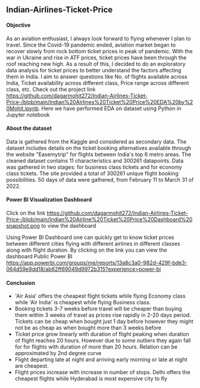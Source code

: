 ## Indian-Airlines-Ticket-Price
#### Objective
As an aviation enthusiast, I always look forward to flying whenever I plan to travel. Since the Covid-19 pandemic ended, aviation market began to recover slowly from rock bottom ticket prices in peak of pandemic. With the war in Ukraine and rise in ATF prices, ticket prices have been through the roof reaching new high. As a result of this, I decided to do an exploratory data analysis for ticket prices to better understand the factors affecting them in India. I aim to answer questions like No. of flights available across India, Ticket availability across different class, Price range across different class, etc. Check out the project link https://github.com/dagarmohit272/Indian-Airlines-Ticket-Price-/blob/main/Indian%20Airlines%20Ticket%20Price%20EDA%20by%20Mohit.ipynb. Here we have performed EDA on dataset using Python in Jupyter notebook
#### About the dataset
Data is gathered from the Kaggle and considered as secondary data. The dataset includes details on the ticket booking alternatives available through the website "Easemytrip" for flights between India's top 6 metro areas. The cleaned dataset contains 11 characteristics and 300261 datapoints. Data was gathered in two stages: for business class tickets and for economy class tickets. The site provided a total of 300261 unique flight booking possibilities. 50 days of data were gathered, from February 11 to March 31 of 2022.
#### Power BI Visualization Dashboard
Click on the link https://github.com/dagarmohit272/Indian-Airlines-Ticket-Price-/blob/main/Indian%20Airline%20Ticket%20Price%20Dashboard%20snapshot.png to view the dashboard

Using Power BI Dashboard one can quickly get to know ticket prices between different cities flying with different airlines in different classes along with flight duration.
By clicking on the link you can view the dashboard Public Power BI https://app.powerbi.com/groups/me/reports/13a8c3a0-982d-429f-bde3-064d59e9dd18/ab62ff69049d9972b315?experience=power-bi
#### Conclusion
- 'Air Asia' offers the cheapest flight tickets while flying Economy class while 'Air India' is cheapest while flying Business class.
- Booking tickets 3-7 weeks before travel will be cheaper than buying them within 3 weeks of travel as prices rise rapidly in 2-20 days period. Tickets can be cheap when bought just 1 day before however they might not be as cheap as when bought more than 3 weeks before
- Ticket price grow linearly with duration of flight peaking when duration of flight reaches 20 hours. However due to some outliers they again fall for for flights with duration of more than 20 hours. Relation can be approximated by 2nd degree curve
- Flight departing late at night and arriving early morning or late at night are cheapest.
- Flight prices increase with increase in number of stops.
Delhi offers the cheapest flights while Hyderabad is most expensive city to fly
